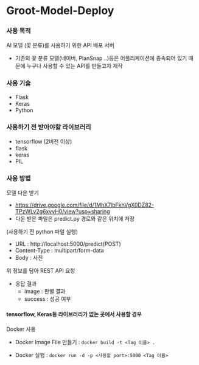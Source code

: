 # Groot-Model-Deploy

### 사용 목적
AI 모델 (꽃 분류)를 사용하기 위한 API 배포 서버
- 기존의 꽃 분류 모델(네이버, PlanSnap ..)등은 어플리케이션에 종속되어 있기 때문에 누구나 사용할 수 있는 API를 만들고자 제작


### 사용 기술
- Flask
- Keras
- Python

### 사용하기 전 받아야할 라이브러리
- tensorflow (2버전 이상)
- flask
- keras
- PIL



### 사용 방법

모델 다운 받기

- https://drive.google.com/file/d/1MhX7lbFkhVgX0DZ82-TPzWLv2g6xvvH0/view?usp=sharing
- 다운 받은 파일은 predict.py 경로와 같은 위치에 저장

(사용하기 전 python 파일 실행)
- URL : http://localhost:5000/predict(POST)
- Content-Type : multipart/form-data
- Body : 사진

위 정보를 담아 REST API 요청
- 응답 결과
  - image : 판별 결과 
  - success : 성공 여부
  
#### tensorflow, Keras등 라이브러리가 없는 곳에서 사용할 경우
Docker 사용
- Docker Image File 만들기 : 
`docker build -t <Tag 이름> .`

- Docker 실행 : 
`docker run -d -p <사용할 port>:5000 <Tag 이름>`
